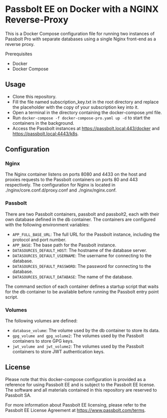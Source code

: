 # Passbolt EE on Docker with a NGINX Reverse-Proxy

This is a Docker Compose configuration file for running two instances of Passbolt Pro with separate databases using a single Nginx front-end as a reverse proxy.

Prerequisites
- Docker
- Docker Compose

## Usage

- Clone this repository.
- Fill the file named subscription_key.txt in the root directory and replace the placeholder with the copy of your subscription key into it.
- Open a terminal in the directory containing the docker-compose.yml file.
- Run `docker-compose -f docker-compose-pro.yaml up -d` to start the containers in the background.
- Access the Passbolt instances at https://passbolt.local:443/docker and https://passbolt.local:4443/k8s.

## Configuration

### Nginx

The Nginx container listens on ports 8080 and 4433 on the host and proxies requests to the Passbolt containers on ports 80 and 443 respectively. The configuration for Nginx is located in ./nginx/core.conf.d/proxy.conf and ./nginx/nginx.conf.

### Passbolt

There are two Passbolt containers, passbolt and passbolt2, each with their own database defined in the db container. The containers are configured with the following environment variables:

- `APP_FULL_BASE_URL`: The full URL for the Passbolt instance, including the protocol and port number.
- `APP_BASE`: The base path for the Passbolt instance.
- `DATASOURCES_DEFAULT_HOST`: The hostname of the database server.
- `DATASOURCES_DEFAULT_USERNAME`: The username for connecting to the database.
- `DATASOURCES_DEFAULT_PASSWORD`: The password for connecting to the database.
- `DATASOURCES_DEFAULT_DATABASE`: The name of the database.

The command section of each container defines a startup script that waits for the db container to be available before running the Passbolt entry point script.

### Volumes

The following volumes are defined:

- `database_volume`: The volume used by the db container to store its data.
- `gpg_volume and gpg_volume2`: The volumes used by the Passbolt containers to store GPG keys.
- `jwt_volume and jwt_volume2`: The volumes used by the Passbolt containers to store JWT authentication keys.

## License

Please note that this docker-compose configuration is provided as a reference for using Passbolt EE and is subject to the Passbolt EE license. The software and all materials contained in this repository are reserved to Passbolt SA.

For more information about Passbolt EE licensing, please refer to the Passbolt EE License Agreement at https://www.passbolt.com/terms.
